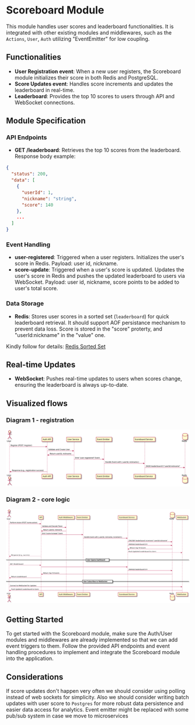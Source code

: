 # Scoreboard Module

This module handles user scores and leaderboard functionalities. It is integrated with other existing modules and middlewares, such as the `Actions`, `User`, `Auth` utilizing "EventEmitter" for low coupling.

## Functionalities

- **User Registration event**: When a new user registers, the Scoreboard module initializes their score in both Redis and PostgreSQL.
- **Score Updates event**: Handles score increments and updates the leaderboard in real-time.
- **Leaderboard**: Provides the top 10 scores to users through API and WebSocket connections.

## Module Specification

### API Endpoints

- **GET /leaderboard**: Retrieves the top 10 scores from the leaderboard. Response body example:

```json
{
  "status": 200,
  "data": [
    {
      "userId": 1,
      "nickname": "string",
      "score": 140
    },
    ...
  ]
}
```

### Event Handling

- **user-registered**: Triggered when a user registers. Initializes the user's score in Redis. Payload: user id, nickname.
- **score-update**: Triggered when a user's score is updated. Updates the user's score in Redis and pushes the updated leaderboard to users via WebSocket. Payload: user id, nickname, score points to be added to user's total score.

### Data Storage

- **Redis**: Stores user scores in a sorted set (`leaderboard`) for quick leaderboard retrieval. It should support AOF persistance mechanism to prevent data loss. Score is stored in the "score" proterty, and "userId:nickname" in the "value" one.

Kindly follow for details: [Redis Sorted Set](https://redis.io/docs/latest/develop/data-types/sorted-sets/)

## Real-time Updates

- **WebSocket**: Pushes real-time updates to users when scores change, ensuring the leaderboard is always up-to-date.

## Visualized flows

### Diagram 1 - registration

![Diagram 1](diagram1.svg)

### Diagram 2 - core logic

![Diagram 2](diagram2.svg)

## Getting Started

To get started with the Scoreboard module, make sure the Auth/User modules and middlewares are already implemented so that we can add event triggers to them.
Follow the provided API endpoints and event handling procedures to implement and integrate the Scoreboard module into the application.

## Considerations

If score updates don't happen very often we should consider using polling instead of web sockets for simplicity.
Also we should consider writing batch updates with user score to `Postgres` for more robust data persistence and easier data access for analytics.
Event emitter might be replaced with some pub/sub system in case we move to microservices
